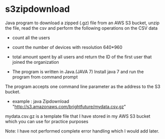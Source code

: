 # s3zipdownload
Java program to download a zipped (.gz) file from an AWS S3 bucket, unzip the file, read the csv 
and perform the following operations on the CSV data

- count all the users
- count the number of devices with resolution 640*960
- total amount spent by all users and return the ID of the first user that joined the organization

- The program is written in Java.(JAVA 7)
Install java 7 and run the program from command prompt

The program accepts one command line parameter as the address to the S3 bucket.

- example : java Zipdownload "http://s3.amazonaws.com/brightfuture/mydata.csv.gz"

mydata.csv.gz is a template file that I have stored in my AWS S3 bucket which you can use for practice
purposes

Note: I have not performed complete error handling which I would add later.
